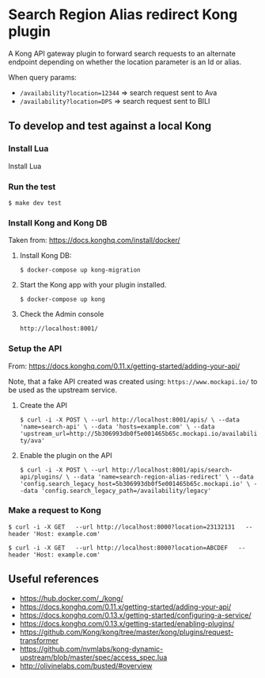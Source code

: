 # Search Region Alias redirect Kong plugin

A Kong API gateway plugin to forward search requests to an alternate endpoint depending on whether the location 
parameter is an Id or alias.

When query params: 

- `/availability?location=12344` => search request sent to Ava
- `/availability?location=DPS` => search request sent to BILI 


## To develop and test against a local Kong

### Install Lua

Install Lua

### Run the test 

`$ make dev test`

### Install Kong and Kong DB 

Taken from: https://docs.konghq.com/install/docker/

1. Install Kong DB: 
   
   `$ docker-compose up kong-migration`

1. Start the Kong app with your plugin installed. 

   `$ docker-compose up kong`
    
1. Check the Admin console

   `http://localhost:8001/` 


### Setup the API

From: https://docs.konghq.com/0.11.x/getting-started/adding-your-api/

Note, that a fake API created was created using: `https://www.mockapi.io/` to be used as the upstream service. 

1. Create the API

   `$ curl -i -X POST \
  --url http://localhost:8001/apis/ \
  --data 'name=search-api' \
  --data 'hosts=example.com' \
  --data 'upstream_url=http://5b306993db0f5e001465b65c.mockapi.io/availability/ava'`

1. Enable the plugin on the API
   
   `$ curl -i -X POST \
  --url http://localhost:8001/apis/search-api/plugins/ \
  --data 'name=search-region-alias-redirect' \
  --data 'config.search_legacy_host=5b306993db0f5e001465b65c.mockapi.io' \
  --data 'config.search_legacy_path=/availability/legacy'`


### Make a request to Kong  

`$ curl -i -X GET   --url http://localhost:8000?location=23132131   --header 'Host: example.com'`

`$ curl -i -X GET   --url http://localhost:8000?location=ABCDEF   --header 'Host: example.com'`


## Useful references

- https://hub.docker.com/_/kong/
- https://docs.konghq.com/0.11.x/getting-started/adding-your-api/
- https://docs.konghq.com/0.13.x/getting-started/configuring-a-service/
- https://docs.konghq.com/0.13.x/getting-started/enabling-plugins/
- https://github.com/Kong/kong/tree/master/kong/plugins/request-transformer
- https://github.com/nvmlabs/kong-dynamic-upstream/blob/master/spec/access_spec.lua
- http://olivinelabs.com/busted/#overview